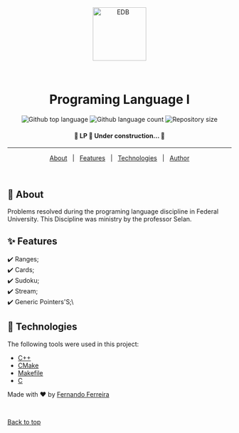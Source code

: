 <div align="center" id="top"> 
  <img width="120px" src="https://raw.githubusercontent.com/isocpp/logos/master/cpp_logo.png" alt="EDB" />

  &#xa0;

  <!-- <a href="https://edb.netlify.app">Demo</a> -->
</div>

<h1 align="center">Programing Language I</h1>

<p align="center">
  <img alt="Github top language" src="https://img.shields.io/github/languages/top/fernando-ff/edb?color=56BEB8">

  <img alt="Github language count" src="https://img.shields.io/github/languages/count/fernando-ff/edb?color=56BEB8">

  <img alt="Repository size" src="https://img.shields.io/github/repo-size/fernando-ff/edb?color=56BEB8">
<!-- 
  <img alt="License" src="https://img.shields.io/github/license/fernando-ff/edb?color=56BEB8"> -->

  <!-- <img alt="Github issues" src="https://img.shields.io/github/issues/{{YOUR_GITHUB_USERNAME}}/edb?color=56BEB8" /> -->

  <!-- <img alt="Github forks" src="https://img.shields.io/github/forks/{{YOUR_GITHUB_USERNAME}}/edb?color=56BEB8" /> -->

  <!-- <img alt="Github stars" src="https://img.shields.io/github/stars/{{YOUR_GITHUB_USERNAME}}/edb?color=56BEB8" /> -->
</p>

<!-- Status -->

 <h4 align="center"> 
	🚧  LP 🚀 Under construction...  🚧
</h4> 

<hr> 

<p align="center">
  <a href="#dart-about">About</a> &#xa0; | &#xa0; 
  <a href="#sparkles-features">Features</a> &#xa0; | &#xa0;
  <a href="#rocket-technologies">Technologies</a> &#xa0; | &#xa0;
  <a href="https://github.com/fernando-ff" target="_blank">Author</a>
</p>

<br>

## :dart: About ##

Problems resolved during the programing language discipline in Federal University.
This Discipline was ministry by the professor Selan.

## :sparkles: Features ##

:heavy_check_mark: Ranges;\
:heavy_check_mark: Cards;\
:heavy_check_mark: Sudoku;\
:heavy_check_mark: Stream;\
:heavy_check_mark: Generic Pointers'S;\




## :rocket: Technologies ##

The following tools were used in this project:

- [C++](https://devdocs.io/cpp/)
- [CMake](https://cmake.org/documentation/)
- [Makefile](https://www.gnu.org/software/make/manual/make.html)
- [C](https://devdocs.io/c/)


<!-- 
## :memo: License ##

This project is under license from MIT. For more details, see the [LICENSE](LICENSE.md) file. -->


Made with :heart: by <a href="https://github.com/fernando-ff" target="_blank">Fernando Ferreira</a>

&#xa0;

<a href="#top">Back to top</a>
